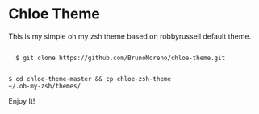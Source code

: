# Chloe Theme

This is my simple oh my zsh theme based on robbyrussell default theme.

<code>
  $ git clone https://github.com/BrunoMoreno/chloe-theme.git

  $ cd chloe-theme-master && cp chloe-zsh-theme ~/.oh-my-zsh/themes/
</code>



Enjoy It!